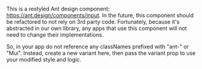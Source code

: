 This is a restyled Ant design component: <a href="https://ant.design/components/input/" target="_blank">https://ant.design/components/input</a>. In the future, this component should be refactored to not rely on 3rd party code. Fortunately, because it's abstracted in our own library, any apps that use this component will not need to change their implementations. 

So, in your app do not reference any classNames prefixed with "ant-" or "Mui". Instead, create a new variant here, then pass the variant prop to use your modified style and logic. 
